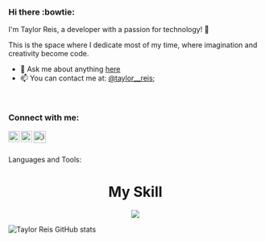 ### Hi there :bowtie:

I'm Taylor Reis, a developer with a passion for technology! 🚀

This is the space where I dedicate most of my time, where imagination and creativity become code.


- 💬 Ask me about anything [here](https://www.linkedin.com/in/taylor--reis/)
- 📫 You can contact me at:  [@taylor__reis](https://www.instagram.com/taylor__reis);


<br />

### Connect with me:

<p>
<a target="_blank" href="https://www.instagram.com/taylor__reis">
<img  align="left" alt="icone do instagram uma camera dentro de um quadrado" width="22px" src="https://skillicons.dev/icons?i=instagram" />
</a>
<a target="_blank" href="https://www.linkedin.com/in/edmilson-t-reis/">
<img align="left" alt="LinkedIn" width="22px" src="https://skillicons.dev/icons?i=linkedin" />
</a>
 <a target="_blank" href="https://taylorreis.netlify.app">
  <img align="left" alt="icon-portifolio" width="24px" src="https://cdn-icons-png.flaticon.com/512/11245/11245598.png"/>
 </a>
</p>
<br />


<p align="left">
 <br />
 Languages and Tools:
 </p>

<h1 align="center">My Skill</h1> 
<p align="center">
  <a href="https://skillicons.dev">
    <img src="https://skillicons.dev/icons?i=html,css,nodejs,react,git,py,ts,js,angular,sequelize,docker" />
  </a>
</p>

![Taylor Reis GitHub stats](https://github-readme-stats.vercel.app/api?username=TaylorReis-lab&show_icons=true&theme=dark#gh-dark-mode-only)
